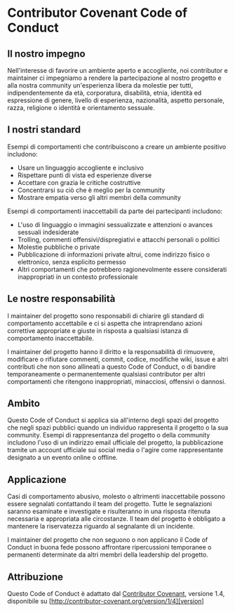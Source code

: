 # Contributor Covenant Code of Conduct

## Il nostro impegno

Nell'interesse di favorire un ambiente aperto e accogliente, noi contributor e maintainer ci impegniamo a rendere la partecipazione al nostro progetto e alla nostra community un'esperienza libera da molestie per tutti, indipendentemente da età, corporatura, disabilità, etnia, identità ed espressione di genere, livello di esperienza, nazionalità, aspetto personale, razza, religione o identità e orientamento sessuale.

## I nostri standard

Esempi di comportamenti che contribuiscono a creare un ambiente positivo includono:

* Usare un linguaggio accogliente e inclusivo
* Rispettare punti di vista ed esperienze diverse
* Accettare con grazia le critiche costruttive
* Concentrarsi su ciò che è meglio per la community
* Mostrare empatia verso gli altri membri della community

Esempi di comportamenti inaccettabili da parte dei partecipanti includono:

* L'uso di linguaggio o immagini sessualizzate e attenzioni o avances sessuali indesiderate
* Trolling, commenti offensivi/dispregiativi e attacchi personali o politici
* Molestie pubbliche o private
* Pubblicazione di informazioni private altrui, come indirizzo fisico o elettronico, senza esplicito permesso
* Altri comportamenti che potrebbero ragionevolmente essere considerati inappropriati in un contesto professionale

## Le nostre responsabilità

I maintainer del progetto sono responsabili di chiarire gli standard di comportamento accettabile e ci si aspetta che intraprendano azioni correttive appropriate e giuste in risposta a qualsiasi istanza di comportamento inaccettabile.

I maintainer del progetto hanno il diritto e la responsabilità di rimuovere, modificare o rifiutare commenti, commit, codice, modifiche wiki, issue e altri contributi che non sono allineati a questo Code of Conduct, o di bandire temporaneamente o permanentemente qualsiasi contributor per altri comportamenti che ritengono inappropriati, minacciosi, offensivi o dannosi.

## Ambito

Questo Code of Conduct si applica sia all'interno degli spazi del progetto che negli spazi pubblici quando un individuo rappresenta il progetto o la sua community. Esempi di rappresentanza del progetto o della community includono l'uso di un indirizzo email ufficiale del progetto, la pubblicazione tramite un account ufficiale sui social media o l'agire come rappresentante designato a un evento online o offline.

## Applicazione

Casi di comportamento abusivo, molesto o altrimenti inaccettabile possono essere segnalati contattando il team del progetto. Tutte le segnalazioni saranno esaminate e investigate e risulteranno in una risposta ritenuta necessaria e appropriata alle circostanze. Il team del progetto è obbligato a mantenere la riservatezza riguardo al segnalante di un incidente.

I maintainer del progetto che non seguono o non applicano il Code of Conduct in buona fede possono affrontare ripercussioni temporanee o permanenti determinate da altri membri della leadership del progetto.

## Attribuzione

Questo Code of Conduct è adattato dal [Contributor Covenant][homepage], versione 1.4, disponibile su [http://contributor-covenant.org/version/1/4][version]

[homepage]: http://contributor-covenant.org
[version]: http://contributor-covenant.org/version/1/4/
